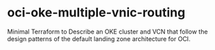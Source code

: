 # oci-oke-multiple-vnic-routing
Minimal Terraform to Describe an OKE cluster and VCN that follow the design patterns of the default landing zone architecture for OCI.
